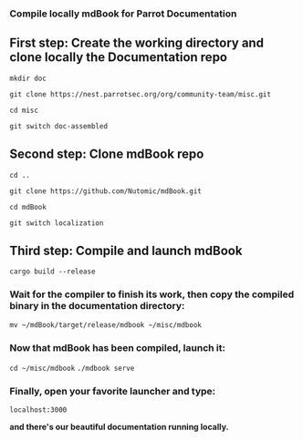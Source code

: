 ### Compile locally mdBook for Parrot Documentation

## First step: Create the working directory and clone locally the Documentation repo

`mkdir doc`

`git clone https://nest.parrotsec.org/org/community-team/misc.git `

`cd misc`

`git switch doc-assembled`

## Second step: Clone mdBook repo

`cd ..`

`git clone https://github.com/Nutomic/mdBook.git`

`cd mdBook`

`git switch localization`

## Third step: Compile and launch mdBook

`cargo build --release`

### Wait for the compiler to finish its work, then copy the compiled binary in the documentation directory:

`mv ~/mdBook/target/release/mdbook ~/misc/mdbook `

### Now that mdBook has been compiled, launch it:

`cd ~/misc/mdbook`
`./mdbook serve`

### Finally, open your favorite launcher and type:

`localhost:3000`



**and there's our beautiful documentation running locally.**
